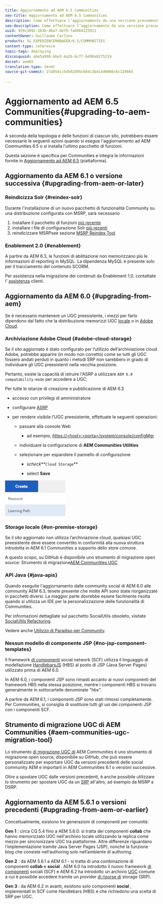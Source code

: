 ```yaml
---
title: Aggiornamento ad AEM 6.5 Communities
seo-title: Aggiornamento ad AEM 6.5 Communities
description: Come effettuare l’aggiornamento da una versione precedente a AEM 6.4 Communities
seo-description: Come effettuare l’aggiornamento da una versione precedente a AEM 6.4 Communities
uuid: 929c3892-1b3b-46a7-8e70-fa6864125911
contentOwner: Guillaume Carlino
products: SG_EXPERIENCEMANAGER/6.5/COMMUNITIES
content-type: reference
topic-tags: deploying
discoiquuid: abe5a998-bbe3-4a2b-bcf7-b490a8275219
docset: aem65
translation-type: tm+mt
source-git-commit: 27a054cc5d502d95c664c3b414d0066c6c120b65

---
```



# Aggiornamento ad AEM 6.5 Communities{#upgrading-to-aem-communities}

A seconda della topologia e delle funzioni di ciascun sito, potrebbero essere necessarie le seguenti azioni quando si esegue l&#39;aggiornamento ad AEM Communities 6.5 o si installa l&#39;ultimo pacchetto di funzioni.

Questa sezione è specifica per Communities e integra le informazioni fornite in [Aggiornamento ad AEM 6.5](/help/sites-deploying/upgrade.md) (piattaforma).

## Aggiornamento da AEM 6.1 o versione successiva {#upgrading-from-aem-or-later}

### Reindicizza Solr {#reindex-solr}

Durante l&#39;installazione di un nuovo pacchetto di funzionalità Community su una distribuzione configurata con MSRP, sarà necessario

1. installare il pacchetto di funzioni [più recente](/help/communities/deploy-communities.md#latestfeaturepack)
1. installare i file di configurazione Solr [più recenti](/help/communities/msrp.md#upgrading)
1. reindicizzare MSRPsee sezione [MSRP Reindex Tool](/help/communities/msrp.md#msrp-reindex-tool)

### Enablement 2.0 {#enablement}

A partire da AEM 6.3, le funzioni di abilitazione non memorizzano più le informazioni di reporting in MySQL. La dipendenza MySQL è presente solo per il tracciamento del contenuto SCORM.

Per assistenza nella migrazione dei contenuti da Enablement 1.0, contattate l&#39; [assistenza](https://helpx.adobe.com/marketing-cloud/contact-support.html) clienti.

## Aggiornamento da AEM 6.0 {#upgrading-from-aem}

Se è necessario mantenere un UGC preesistente, i mezzi per farlo dipendono dal fatto che la distribuzione memorizzi UGC [locale](#on-premise-storage) o in [Adobe Cloud](#adobe-cloud-storage).

### Archiviazione Adobe Cloud {#adobe-cloud-storage}

Se il sito aggiornato è stato configurato per l’utilizzo dell’archiviazione cloud Adobe, potrebbe apparire (in modo non corretto) come se tutti gli UGC fossero andati perduti in quanto i metodi SRP non sarebbero in grado di individuare gli UGC preesistenti nella vecchia posizione.

Pertanto, esiste la capacità di istruire l&#39;ASRP a utilizzare `AEM 6.0 compatability-mode` per accedere a UGC.

Per tutte le istanze di creazione e pubblicazione di AEM 6.3

* accesso con privilegi di amministratore
* configurare [ASRP](/help/communities/asrp.md)
* per rendere visibile l’UGC preesistente, effettuate le seguenti operazioni:

   * passare alla console Web

      * ad esempio, [https://&lt;host>:&lt;porta>/system/console/configMgr](https://localhost:4502/system/console/configMgr)
   * individuare la configurazione di **AEM Communities Utilities**
   * selezionare per espandere il pannello di configurazione

      * *scheck***`Cloud Storage`**

      * select **Save**


![chlimage_1-176](assets/chlimage_1-176.png)

### Storage locale {#on-premise-storage}

Se il sito aggiornato non utilizza l’archiviazione cloud, qualsiasi UGC preesistente deve essere convertito in conformità alla nuova struttura introdotta in AEM 6.1 Communities a supporto dello store comune.

A questo scopo, su GitHub è disponibile uno strumento di migrazione open source:
Strumento di migrazione[AEM Communities UGC](https://github.com/Adobe-Marketing-Cloud/communities-ugc-migration)

### API Java {#java-apis}

Quando eseguite l&#39;aggiornamento dalle community social di AEM 6.0 alle community AEM 6.3, tenete presente che molte API sono state riorganizzate in pacchetti diversi. La maggior parte dovrebbe essere facilmente risolta quando si utilizza un IDE per la personalizzazione delle funzionalità di Communities.

Per informazioni dettagliate sul pacchetto SocialUtils obsoleto, visitate [SocialUtils Refactoring](/help/communities/socialutils.md).

Vedere anche [Utilizzo di Paradiso per Community](/help/communities/maven.md).

### Nessun modello di componente JSP {#no-jsp-component-templates}

Il framework [di componenti](/help/communities/scf.md) social network (SCF) utilizza il linguaggio di modellazione [HandlebarsJS](https://www.handlebarsjs.com/) (HBS) al posto di JSP (Java Server Pages) utilizzato prima di AEM 6.0.

In AEM 6.0, i componenti JSP sono rimasti accanto ai nuovi componenti del framework HBS nella stessa posizione, mentre i componenti HBS si trovano generalmente in sottocartelle denominate &quot;hbs&quot;.

A partire da AEM 6.1, i componenti JSP sono stati rimossi completamente. Per Communities, si consiglia di sostituire tutti gli usi dei componenti JSP con i componenti SCF.

## Strumento di migrazione UGC di AEM Communities {#aem-communities-ugc-migration-tool}

Lo strumento [di migrazione UGC di](https://github.com/Adobe-Marketing-Cloud/communities-ugc-migration) AEM Communities è uno strumento di migrazione open source, disponibile su GitHub, che può essere personalizzato per esportare UGC da versioni precedenti delle social community AEM e importarli in AEM Communities 6.1 o versioni successive.

Oltre a spostare UGC dalle versioni precedenti, è anche possibile utilizzare lo strumento per spostare UGC da un [SRP](/help/communities/working-with-srp.md) all&#39;altro, ad esempio da MSRP a DSRP.

## Aggiornamento da AEM 5.6.1 o versioni precedenti {#upgrading-from-aem-or-earlier}

Concettualmente, esistono tre generazioni di componenti per comunità:

**Gen 1** : circa CQ 5.4 fino a AEM 5.6.0: si tratta dei componenti **collab** che hanno memorizzato UGC nell&#39;archivio locale utilizzando la replica come mezzo per sincronizzare UGC tra piattaforme. Altre differenze riguardano l’implementazione tramite Java Server Pages (JSP), nonché la funzione blog che consiste nell’authoring solo nell’ambiente di authoring.

**Gen 2** : da AEM 5.6.1 a AEM 6.1 - si tratta di una combinazione di componenti **collab** e **social** . AEM 6.0 ha introdotto il nuovo framework [di componenti](/help/communities/scf.md) sociali (SCF) e AEM 6.2 ha introdotto un archivio [UGC](/help/communities/working-with-srp.md) comune a cui è possibile accedere tramite un provider [di risorse di](/help/communities/srp.md) storage (SRP).

**Gen 3** : da AEM 6.2 in avanti, esistono solo componenti **social** , implementati in SCF come Handlebars (HBS) e che richiedono una scelta di SRP per UGC.
